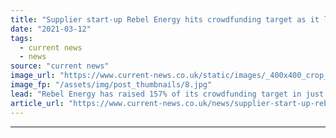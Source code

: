 ```yaml
---
title: "Supplier start-up Rebel Energy hits crowdfunding target as it looks to summer launch"
date: "2021-03-12"
tags: 
  - current news
  - news
source: "current news"
image_url: "https://www.current-news.co.uk/static/images/_400x400_crop_center-center/Rebel-Energy-crowdcube-credit-Rebel-Energy.jpg"
image_fp: "/assets/img/post_thumbnails/8.jpg"
lead: "​Rebel Energy has raised 157% of its crowdfunding target in just seven days, with more than £220,000 raised."
article_url: "https://www.current-news.co.uk/news/supplier-start-up-rebel-energy-hits-crowdfunding-target-as-it-looks-to-summer-launch?utm_source=rss-feeds&utm_medium=rss&utm_campaign=rss"
---
```


---
